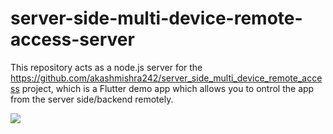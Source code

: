 # server-side-multi-device-remote-access-server

This repository acts as a node.js server for the https://github.com/akashmishra242/server_side_multi_device_remote_access project, which is a Flutter demo app which allows you to ontrol the app from the server side/backend remotely.


<img src="https://user-images.githubusercontent.com/91900783/252167212-a22714a5-fcf6-416a-a67c-804c0b4298f4.gif">
